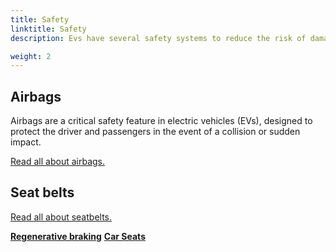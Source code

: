 ```yaml
---
title: Safety
linktitle: Safety
description: Evs have several safety systems to reduce the risk of damage if an accident occurs.

weight: 2
---
```

<!-- markdownlint-disable MD033 -->

## Airbags

Airbags are a critical safety feature in electric vehicles (EVs), designed to protect the driver and passengers in the event of a collision or sudden impact.

[Read all about airbags.](airbags/)


## Seat belts

[Read all about seatbelts.](seatbelts/)


<div class="mt-3 mb-3">
    <a href="../regen/" class="text-decoration-none text-black"><strong><i class="bi-arrow-left"></i> Regenerative braking</strong></a>
    <a href="../seats/" class="text-decoration-none text-black float-end"><strong>Car Seats<i class="bi-arrow-right"></i></strong></a>
</div>
